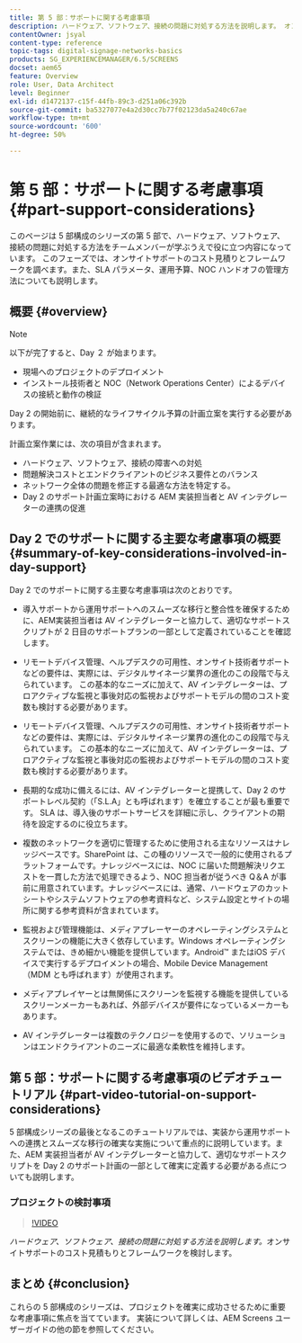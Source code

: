 ```yaml
---
title: 第 5 部：サポートに関する考慮事項
description: ハードウェア、ソフトウェア、接続の問題に対処する方法を説明します。 オンサイトサポートのコスト見積もりとフレームワークを検討します。また、SLA パラメーター、運用予算、NOC ハンドオフの管理方法についても説明します。
contentOwner: jsyal
content-type: reference
topic-tags: digital-signage-networks-basics
products: SG_EXPERIENCEMANAGER/6.5/SCREENS
docset: aem65
feature: Overview
role: User, Data Architect
level: Beginner
exl-id: d1472137-c15f-44fb-89c3-d251a06c392b
source-git-commit: ba5327077e4a2d30cc7b77f02123da5a240c67ae
workflow-type: tm+mt
source-wordcount: '600'
ht-degree: 50%

---
```


# 第 5 部：サポートに関する考慮事項 {#part-support-considerations}

このページは 5 部構成のシリーズの第 5 部で、ハードウェア、ソフトウェア、接続の問題に対処する方法をチームメンバーが学ぶうえで役に立つ内容になっています。 このフェーズでは、オンサイトサポートのコスト見積りとフレームワークを調べます。また、SLA パラメータ、運用予算、NOC ハンドオフの管理方法についても説明します。

## 概要 {#overview}

>[!NOTE]
>
>以下が完了すると、Day ２ が始まります。
>
>* 現場へのプロジェクトのデプロイメント
>* インストール技術者と NOC（Network Operations Center）によるデバイスの接続と動作の検証
>
>Day 2 の開始前に、継続的なライフサイクル予算の計画立案を実行する必要があります。

計画立案作業には、次の項目が含まれます。

* ハードウェア、ソフトウェア、接続の障害への対処
* 問題解決コストとエンドクライアントのビジネス要件とのバランス
* ネットワーク全体の問題を修正する最適な方法を特定する。
* Day 2 のサポート計画立案時における AEM 実装担当者と AV インテグレーターの連携の促進

## Day 2 でのサポートに関する主要な考慮事項の概要 {#summary-of-key-considerations-involved-in-day-support}

Day 2 でのサポートに関する主要な考慮事項は次のとおりです。

* 導入サポートから運用サポートへのスムーズな移行と整合性を確保するために、AEM実装担当者は AV インテグレーターと協力して、適切なサポートスクリプトが 2 日目のサポートプランの一部として定義されていることを確認します。
* リモートデバイス管理、ヘルプデスクの可用性、オンサイト技術者サポートなどの要件は、実際には、デジタルサイネージ業界の進化のこの段階で与えられています。 この基本的なニーズに加えて、AV インテグレーターは、プロアクティブな監視と事後対応の監視およびサポートモデルの間のコスト変数も検討する必要があります。

* リモートデバイス管理、ヘルプデスクの可用性、オンサイト技術者サポートなどの要件は、実際には、デジタルサイネージ業界の進化のこの段階で与えられています。 この基本的なニーズに加えて、AV インテグレーターは、プロアクティブな監視と事後対応の監視およびサポートモデルの間のコスト変数も検討する必要があります。
* 長期的な成功に備えるには、AV インテグレーターと提携して、Day 2 のサポートレベル契約（「S.L.A」とも呼ばれます）を確立することが最も重要です。 SLA は、導入後のサポートサービスを詳細に示し、クライアントの期待を設定するのに役立ちます。
* 複数のネットワークを適切に管理するために使用される主なリソースはナレッジベースです。SharePoint は、この種のリソースで一般的に使用されるプラットフォームです。ナレッジベースには、NOC に届いた問題解決リクエストを一貫した方法で処理できるよう、NOC 担当者が従うべき Q＆A が事前に用意されています。ナレッジベースには、通常、ハードウェアのカットシートやシステムソフトウェアの参考資料など、システム設定とサイトの場所に関する参考資料が含まれています。
* 監視および管理機能は、メディアプレーヤーのオペレーティングシステムとスクリーンの機能に大きく依存しています。Windows オペレーティングシステムでは、きめ細かい機能を提供しています。Android™ またはiOS デバイスで実行するデプロイメントの場合、Mobile Device Management （MDM とも呼ばれます）が使用されます。
* メディアプレイヤーとは無関係にスクリーンを監視する機能を提供しているスクリーンメーカーもあれば、外部デバイスが要件になっているメーカーもあります。
* AV インテグレーターは複数のテクノロジーを使用するので、ソリューションはエンドクライアントのニーズに最適な柔軟性を維持します。

## 第 5 部：サポートに関する考慮事項のビデオチュートリアル {#part-video-tutorial-on-support-considerations}

5 部構成シリーズの最後となるこのチュートリアルでは、実装から運用サポートへの連携とスムーズな移行の確実な実施について重点的に説明しています。また、AEM 実装担当者が AV インテグレーターと協力して、適切なサポートスクリプトを Day 2 のサポート計画の一部として確実に定義する必要がある点についても説明します。

### プロジェクトの検討事項

>[!VIDEO](https://video.tv.adobe.com/v/28383)

*ハードウェア、ソフトウェア、接続の問題に対処する方法を説明します。*&#x200B;オンサイトサポートのコスト見積もりとフレームワークを検討します。

## まとめ {#conclusion}

これらの 5 部構成のシリーズは、プロジェクトを確実に成功させるために重要な考慮事項に焦点を当てています。 実装について詳しくは、AEM Screens ユーザーガイドの他の節を参照してください。
